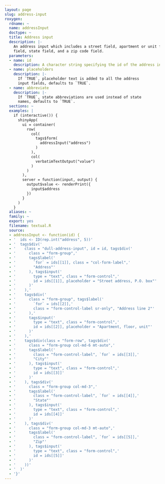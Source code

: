```yaml
---
layout: page
slug: address-input
roxygen:
  rdname: ~
  name: addressInput
  doctype: ~
  title: Address input
  description: |-
    An address input which includes a street field, apartment or unit field, city
    field, state field, and a zip code field.
  parameters:
  - name: id
    description: A character string specifying the id of the address input.
  - name: placeholders
    description: |-
      If `TRUE`, placeholder text is added to all the address
      input fields, defaults to `TRUE`.
  - name: abbreviate
    description: |-
      If `TRUE`, state abbreviations are used instead of state
      names, defaults to `TRUE`.
  sections: ~
  examples: |
    if (interactive()) {
      shinyApp(
        ui = container(
          row(
            col(
              tags$form(
                addressInput("address")
              )
            ),
            col(
              verbatimTextOutput("value")
            )
          )
        ),
        server = function(input, output) {
          output$value <- renderPrint({
            input$address
          })
        }
      )
    }
  aliases: ~
  family: ~
  export: yes
  filename: textual.R
  source:
  - addressInput <- function(id) {
  - '  ids <- ID(rep.int("address", 5))'
  - '  tags$div('
  - '    class = "dull-address-input", id = id, tags$div('
  - '      class = "form-group",'
  - '      tags$label('
  - '        `for` = ids[[1]], class = "col-form-label",'
  - '        "Address"'
  - '      ), tags$input('
  - '        type = "text", class = "form-control",'
  - '        id = ids[[1]], placeholder = "Street address, P.O. box"'
  - '      )'
  - '    ),'
  - '    tags$div('
  - '      class = "form-group", tags$label('
  - '        `for` = ids[[2]],'
  - '        class = "form-control-label sr-only", "Address line 2"'
  - '      ),'
  - '      tags$input('
  - '        type = "text", class = "form-control",'
  - '        id = ids[[2]], placeholder = "Apartment, floor, unit"'
  - '      )'
  - '    ),'
  - '    tags$div(class = "form-row", tags$div('
  - '      class = "form-group col-md-6 mt-auto",'
  - '      tags$label('
  - '        class = "form-control-label", `for` = ids[[3]],'
  - '        "City"'
  - '      ), tags$input('
  - '        type = "text", class = "form-control",'
  - '        id = ids[[3]]'
  - '      )'
  - '    ), tags$div('
  - '      class = "form-group col-md-3",'
  - '      tags$label('
  - '        class = "form-control-label", `for` = ids[[4]],'
  - '        "State"'
  - '      ), tags$input('
  - '        type = "text", class = "form-control",'
  - '        id = ids[[4]]'
  - '      )'
  - '    ), tags$div('
  - '      class = "form-group col-md-3 mt-auto",'
  - '      tags$label('
  - '        class = "form-control-label", `for` = ids[[5]],'
  - '        "Zip"'
  - '      ), tags$input('
  - '        type = "text", class = "form-control",'
  - '        id = ids[[5]]'
  - '      )'
  - '    ))'
  - '  )'
  - '}'
---
```

